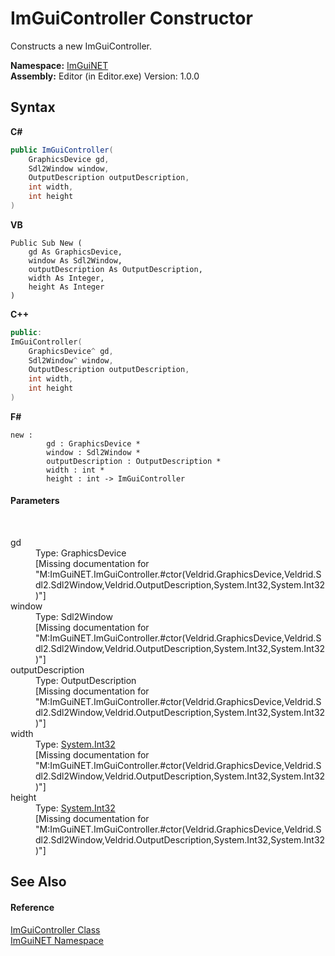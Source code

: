 # ImGuiController Constructor 
 

Constructs a new ImGuiController.

**Namespace:**&nbsp;<a href="7ecbdf68-1567-8265-0ab1-032412bfb743">ImGuiNET</a><br />**Assembly:**&nbsp;Editor (in Editor.exe) Version: 1.0.0

## Syntax

**C#**<br />
``` C#
public ImGuiController(
	GraphicsDevice gd,
	Sdl2Window window,
	OutputDescription outputDescription,
	int width,
	int height
)
```

**VB**<br />
``` VB
Public Sub New ( 
	gd As GraphicsDevice,
	window As Sdl2Window,
	outputDescription As OutputDescription,
	width As Integer,
	height As Integer
)
```

**C++**<br />
``` C++
public:
ImGuiController(
	GraphicsDevice^ gd, 
	Sdl2Window^ window, 
	OutputDescription outputDescription, 
	int width, 
	int height
)
```

**F#**<br />
``` F#
new : 
        gd : GraphicsDevice * 
        window : Sdl2Window * 
        outputDescription : OutputDescription * 
        width : int * 
        height : int -> ImGuiController
```


#### Parameters
&nbsp;<dl><dt>gd</dt><dd>Type: GraphicsDevice<br />\[Missing <param name="gd"/> documentation for "M:ImGuiNET.ImGuiController.#ctor(Veldrid.GraphicsDevice,Veldrid.Sdl2.Sdl2Window,Veldrid.OutputDescription,System.Int32,System.Int32)"\]</dd><dt>window</dt><dd>Type: Sdl2Window<br />\[Missing <param name="window"/> documentation for "M:ImGuiNET.ImGuiController.#ctor(Veldrid.GraphicsDevice,Veldrid.Sdl2.Sdl2Window,Veldrid.OutputDescription,System.Int32,System.Int32)"\]</dd><dt>outputDescription</dt><dd>Type: OutputDescription<br />\[Missing <param name="outputDescription"/> documentation for "M:ImGuiNET.ImGuiController.#ctor(Veldrid.GraphicsDevice,Veldrid.Sdl2.Sdl2Window,Veldrid.OutputDescription,System.Int32,System.Int32)"\]</dd><dt>width</dt><dd>Type: <a href="https://docs.microsoft.com/dotnet/api/system.int32" target="_blank">System.Int32</a><br />\[Missing <param name="width"/> documentation for "M:ImGuiNET.ImGuiController.#ctor(Veldrid.GraphicsDevice,Veldrid.Sdl2.Sdl2Window,Veldrid.OutputDescription,System.Int32,System.Int32)"\]</dd><dt>height</dt><dd>Type: <a href="https://docs.microsoft.com/dotnet/api/system.int32" target="_blank">System.Int32</a><br />\[Missing <param name="height"/> documentation for "M:ImGuiNET.ImGuiController.#ctor(Veldrid.GraphicsDevice,Veldrid.Sdl2.Sdl2Window,Veldrid.OutputDescription,System.Int32,System.Int32)"\]</dd></dl>

## See Also


#### Reference
<a href="dc8569e8-a101-000f-d0db-652eaa2a83fb">ImGuiController Class</a><br /><a href="7ecbdf68-1567-8265-0ab1-032412bfb743">ImGuiNET Namespace</a><br />